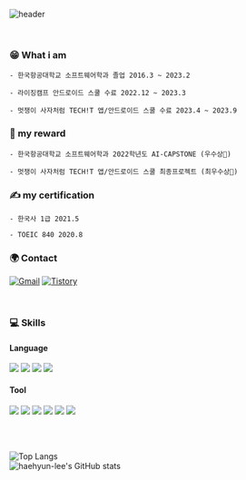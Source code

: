 ![header](https://capsule-render.vercel.app/api?type=rect&color=gradient&fontColor=ffffff&text=늦었다고%20생각할%20때가%20아직%20한발%20남았다&fontSize=40&animation=fadeIn&fontAlignY=50)


<br/>

### 😁 What i am

    - 한국항공대학교 소프트웨어학과 졸업 2016.3 ~ 2023.2
    
    - 라이징캠프 안드로이드 스쿨 수료 2022.12 ~ 2023.3

    - 멋쟁이 사자처럼 TECH!T 앱/안드로이드 스쿨 수료 2023.4 ~ 2023.9

### 🥇 my reward

    - 한국항공대학교 소프트웨어학과 2022학년도 AI-CAPSTONE (우수상🥈)

    - 멋쟁이 사자처럼 TECH!T 앱/안드로이드 스쿨 최종프로젝트 (최우수상🥇)

### ✍ my certification

    - 한국사 1급 2021.5

    - TOEIC 840 2020.8



### 🌍 Contact 
[![Gmail](https://img.shields.io/badge/Gmail-d14836?style=for-the-badge&logo=Gmail&logoColor=white&link=mailto:bada7144@gmail.com)](mailto:dornsms888@gmail.com)
[![Tistory](https://img.shields.io/badge/Tistory-ff7200.svg?&style=for-the-badge&logo=Tistory&logoColor=white)](https://jungchaeyoon.tistory.com/)

<br/>

### 💻 Skills

#### Language
<img src="https://img.shields.io/badge/JAVA-007396?style=for-the-badge&logo=Java&logoColor=white"> <img src="https://img.shields.io/badge/Kotlin-7F52FF?style=for-the-badge&logo=Kotlin&logoColor=white">
<img src="https://img.shields.io/badge/Python-3776AB?style=for-the-badge&logo=Python&logoColor=white"> <img src="https://img.shields.io/badge/Android-3DDC84?style=for-the-badge&logo=Android&logoColor=white">

#### Tool

<img src="https://img.shields.io/badge/androidstudio-3DDC84?style=for-the-badge&logo=androidstudio&logoColor=white"> <img src="https://img.shields.io/badge/git-F05032?style=for-the-badge&logo=git&logoColor=white"> <img src="https://img.shields.io/badge/firebase-FFCA28?style=for-the-badge&logo=firebase&logoColor=white"> <img src="https://img.shields.io/badge/Eclipse-2C2255?style=for-the-badge&logo=Eclipse%20IDE&logoColor=white"> <img src="https://img.shields.io/badge/github-181717?style=for-the-badge&logo=github&logoColor=white"> <img src="https://img.shields.io/badge/VSCode-007ACC?style=for-the-badge&logo=VisualStudioCode&logoColor=white">


<br/>
<br/>

![Top Langs](https://github-readme-stats.vercel.app/api/top-langs/?username=JUNGCHAEYOON&layout=compact&theme=tokyonight&langs_count=5&hide=aidl)  
![haehyun-lee's GitHub stats](https://github-readme-stats.vercel.app/api?username=JUNGCHAEYOON&show_icons=true&theme=tokyonight)


